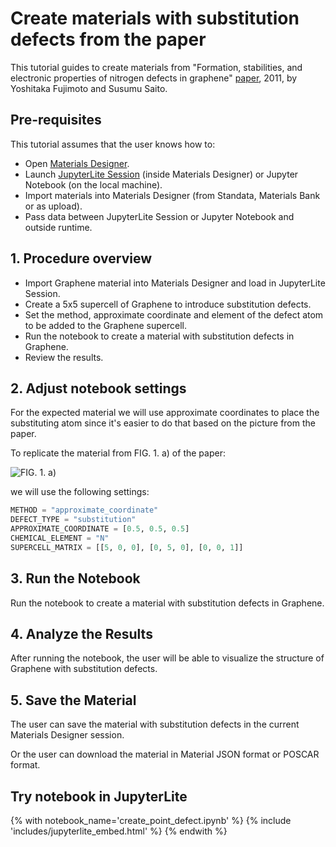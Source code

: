 # Create materials with substitution defects from the paper 

This tutorial guides to create materials from "Formation, stabilities, and electronic properties of nitrogen defects in graphene" [paper](https://journals.aps.org/prb/abstract/10.1103/PhysRevB.84.245446), 2011, by Yoshitaka Fujimoto and Susumu Saito.

## Pre-requisites

This tutorial assumes that the user knows how to:

- Open [Materials Designer](../../../materials-designer/overview.md).
- Launch [JupyterLite Session](../../../jupyterlite/overview.md) (inside Materials Designer) or Jupyter Notebook (on the local machine).
- Import materials into Materials Designer (from Standata, Materials Bank or as upload).
- Pass data between JupyterLite Session or Jupyter Notebook and outside runtime.

## 1. Procedure overview

- Import Graphene material into Materials Designer and load in JupyterLite Session.
- Create a 5x5 supercell of Graphene to introduce substitution defects. 
- Set the method, approximate coordinate and element of the defect atom to be added to the Graphene supercell.
- Run the notebook to create a material with substitution defects in Graphene.
- Review the results.

## 2. Adjust notebook settings

For the expected material we will use approximate coordinates to place the substituting atom since it's easier to do that based on the picture from the paper.

To replicate the material from FIG. 1. a) of the paper: 

<img src="/images/tutorials/made-tools/defects/point_defect_substitution/point_defect_substitution_0.png" title="FIG. 1. a)">

we will use the following settings:

```python
METHOD = "approximate_coordinate" 
DEFECT_TYPE = "substitution"
APPROXIMATE_COORDINATE = [0.5, 0.5, 0.5]    
CHEMICAL_ELEMENT = "N"
SUPERCELL_MATRIX = [[5, 0, 0], [0, 5, 0], [0, 0, 1]]

```
## 3. Run the Notebook

Run the notebook to create a material with substitution defects in Graphene.

## 4. Analyze the Results

After running the notebook, the user will be able to visualize the structure of Graphene with substitution defects.

## 5. Save the Material

The user can save the material with substitution defects in the current Materials Designer session.

Or the user can download the material in Material JSON format or POSCAR format.

## Try notebook in JupyterLite

{% with notebook_name='create_point_defect.ipynb' %}
{% include 'includes/jupyterlite_embed.html' %}
{% endwith %}